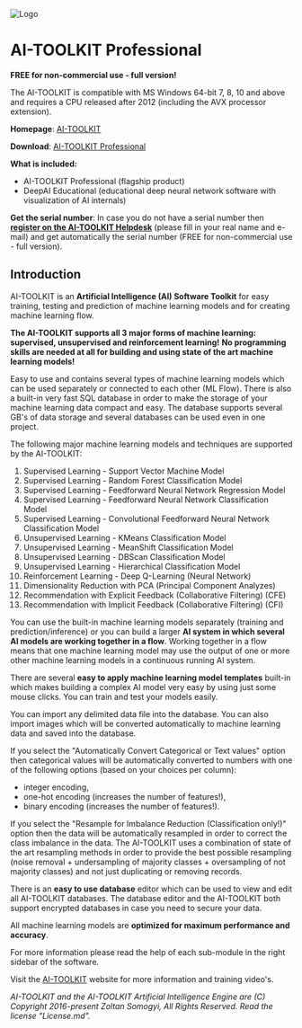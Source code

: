![Logo](https://4.bp.blogspot.com/-GqwBooCcxIk/W_019cRf4DI/AAAAAAAAA_0/jQ1ogT6yYbg7Sdst2wkzimt6xH95MoDIgCK4BGAYYCw/s1600/logo.png)
# AI-TOOLKIT Professional
**FREE for non-commercial use - full version!**

The AI-TOOLKIT is compatible with MS Windows 64-bit 7, 8, 10 and above and requires a CPU released after 2012 (including the AVX processor extension).

**Homepage**: [AI-TOOLKIT](https://ai-toolkit.blogspot.com)

**Download**: [AI-TOOLKIT Professional](https://ai-toolkit.blogspot.com/p/ai-toolkit.html)

**What is included:**
- AI-TOOLKIT Professional (flagship product)
- DeepAI Educational (educational deep neural network software with visualization of AI internals)

**Get the serial number**: In case you do not have a serial number then [**register on the AI-TOOLKIT Helpdesk**](https://aitoolkit.freshdesk.com/support/solutions/articles/26000016343) (please fill in your real name and e-mail) and get automatically the serial number (FREE for non-commercial use - full version).

## Introduction

AI-TOOLKIT is an **Artificial Intelligence (AI) Software Toolkit** for easy training, testing and prediction of machine learning models and for creating machine learning flow.

**The AI-TOOLKIT supports all 3 major forms of machine learning: supervised, unsupervised and reinforcement learning!** **No programming skills are needed at all for building and using state of the art machine learning models!**

Easy to use and contains several types of machine learning models which can be used separately or connected to each other (ML Flow). There is also a built-in very fast SQL database in order to make the storage of your machine learning data compact and easy. The database supports several GB's of data storage and several databases can be used even in one project.

The following major machine learning models and techniques are supported by the AI-TOOLKIT:

1.	Supervised Learning - Support Vector Machine Model
2.	Supervised Learning - Random Forest Classification Model
3.	Supervised Learning - Feedforward Neural Network Regression Model
4.	Supervised Learning - Feedforward Neural Network Classification Model
5.	Supervised Learning - Convolutional Feedforward Neural Network Classification Model
6.	Unsupervised Learning - KMeans Classification Model
7.	Unsupervised Learning - MeanShift Classification Model
8.	Unsupervised Learning - DBScan Classification Model
9.	Unsupervised Learning - Hierarchical Classification Model
10.	Reinforcement Learning - Deep Q-Learning (Neural Network)    
11.	Dimensionality Reduction with PCA (Principal Component Analyzes)
12.	Recommendation with Explicit Feedback (Collaborative Filtering) (CFE)
13.	Recommendation with Implicit Feedback (Collaborative Filtering) (CFI)

You can use the built-in machine learning models separately (training and prediction/inference) or you can build a larger **AI system in which several AI models are working together in a flow**. Working together in a flow means that one machine learning model may use the output of one or more other machine learning models in a continuous running AI system.

There are several **easy to apply machine learning model templates** built-in which makes building a complex AI model very easy by using just some mouse clicks. You can train and test your models easily.

You can import any delimited data file into the database. You can also import images which will be converted automatically to machine learning data and saved into the database.

If you select the "Automatically Convert Categorical or Text values" option then categorical values will be automatically converted to numbers with one of the following options (based on your choices per column):

-	integer encoding,
-	one-hot encoding (increases the number of features!),
-	binary encoding (increases the number of features!).

If you select the "Resample for Imbalance Reduction (Classification only!)" option then the data will be automatically resampled in order to correct the class imbalance in the data. The AI-TOOLKIT uses a combination of state of the art resampling methods in order to provide the best possible resampling (noise removal + undersampling of majority classes + oversampling of not majority classes) and not just duplicating or removing records.

There is an **easy to use database** editor which can be used to view and edit all AI-TOOLKIT databases. The database editor and the AI-TOOLKIT both support encrypted databases in case you need to secure your data.

All machine learning models are **optimized for maximum performance and accuracy**.

For more information please read the help of each sub-module in the right sidebar of the software.

Visit the [AI-TOOLKIT](https://ai-toolkit.blogspot.com) website for more information and training video's.

*AI-TOOLKIT and the AI-TOOLKIT Artificial Intelligence Engine are (C) Copyright 2016-present Zoltan Somogyi, All Rights Reserved. Read the license "License.md".*

